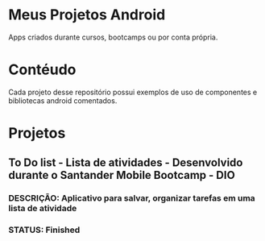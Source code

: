 # Meus Projetos Android
Apps criados durante cursos, bootcamps ou por conta própria.

# Contéudo
Cada projeto desse repositório possui exemplos de uso de componentes e bibliotecas android comentados.

# Projetos
## To Do list - Lista de atividades - Desenvolvido durante o Santander Mobile Bootcamp - DIO
### DESCRIÇÃO: Aplicativo para salvar, organizar tarefas em uma lista de atividade <br>
### STATUS: Finished

